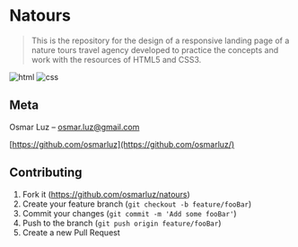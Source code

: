 # Natours
> This is the repository for the design of a responsive landing page of a nature tours travel agency developed to practice the concepts and work with the resources of HTML5 and CSS3.

![html](https://img.shields.io/badge/html-5.0-red.svg)
![css](https://img.shields.io/badge/css-3.0-red.svg)

## Meta

Osmar Luz – osmar.luz@gmail.com

[https://github.com/osmarluz](https://github.com/osmarluz/)

## Contributing

1. Fork it (<https://github.com/osmarluz/natours>)
2. Create your feature branch (`git checkout -b feature/fooBar`)
3. Commit your changes (`git commit -m 'Add some fooBar'`)
4. Push to the branch (`git push origin feature/fooBar`)
5. Create a new Pull Request